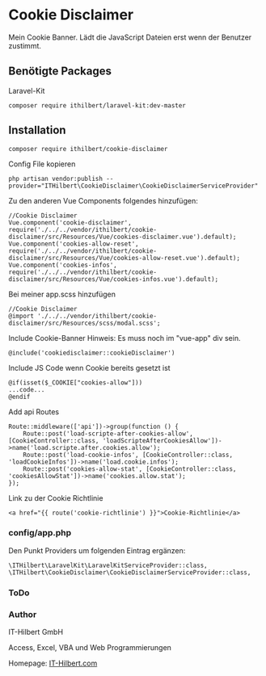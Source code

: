 # Cookie Disclaimer

Mein Cookie Banner.
Lädt die JavaScript Dateien erst wenn der Benutzer zustimmt.

## Benötigte Packages
Laravel-Kit
```
composer require ithilbert/laravel-kit:dev-master
```

## Installation
```
composer require ithilbert/cookie-disclaimer
```

Config File kopieren
```
php artisan vendor:publish --provider="ITHilbert\CookieDisclaimer\CookieDisclaimerServiceProvider" 
```

Zu den anderen Vue Components folgendes hinzufügen:
```
//Cookie Disclaimer
Vue.component('cookie-disclaimer', require('./../../vendor/ithilbert/cookie-disclaimer/src/Resources/Vue/cookies-disclaimer.vue').default);
Vue.component('cookies-allow-reset', require('./../../vendor/ithilbert/cookie-disclaimer/src/Resources/Vue/cookies-allow-reset.vue').default);
Vue.component('cookies-infos', require('./../../vendor/ithilbert/cookie-disclaimer/src/Resources/Vue/cookies-infos.vue').default);
```

Bei meiner app.scss hinzufügen
```
//Cookie Disclaimer
@import './../../vendor/ithilbert/cookie-disclaimer/src/Resources/scss/modal.scss';
```



Include Cookie-Banner
Hinweis: Es muss noch im "vue-app" div sein.
```
@include('cookiedisclaimer::cookieDisclaimer')
```

Include JS Code wenn Cookie bereits gesetzt ist
```
@if(isset($_COOKIE["cookies-allow"]))
...code...
@endif

```


Add api Routes
```
Route::middleware(['api'])->group(function () {
    Route::post('load-scripte-after-cookies-allow', [CookieController::class, 'loadScripteAfterCookiesAllow'])->name('load.scripte.after.cookies.allow');
    Route::post('load-cookie-infos', [CookieController::class, 'loadCookieInfos'])->name('load.cookie.infos');
    Route::post('cookies-allow-stat', [CookieController::class, 'cookiesAllowStat'])->name('cookies.allow.stat');
});
```

Link zu der Cookie Richtlinie
```
<a href="{{ route('cookie-richtlinie') }}">Cookie-Richtlinie</a>
```


### config/app.php
Den Punkt Providers um folgenden Eintrag ergänzen:
```
\ITHilbert\LaravelKit\LaravelKitServiceProvider::class,
\ITHilbert\CookieDisclaimer\CookieDisclaimerServiceProvider::class,
```



### ToDo


### Author
IT-Hilbert GmbH

Access, Excel, VBA und Web Programmierungen

Homepage: [IT-Hilbert.com](https://www.IT-Hilbert.com) 
